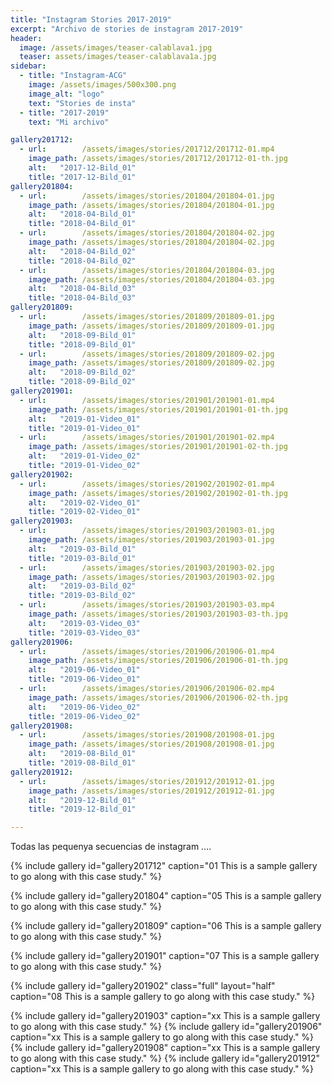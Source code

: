 ```yaml
---
title: "Instagram Stories 2017-2019"
excerpt: "Archivo de stories de instagram 2017-2019"
header:
  image: /assets/images/teaser-calablava1.jpg
  teaser: assets/images/teaser-calablava1a.jpg
sidebar:
  - title: "Instagram-ACG"
    image: /assets/images/500x300.png
    image_alt: "logo"
    text: "Stories de insta"
  - title: "2017-2019"
    text: "Mi archivo"

gallery201712:
  - url:        /assets/images/stories/201712/201712-01.mp4
    image_path: /assets/images/stories/201712/201712-01-th.jpg
    alt:   "2017-12-Bild_01"
    title: "2017-12-Bild_01"
gallery201804:
  - url:        /assets/images/stories/201804/201804-01.jpg
    image_path: /assets/images/stories/201804/201804-01.jpg
    alt:   "2018-04-Bild_01"
    title: "2018-04-Bild_01"
  - url:        /assets/images/stories/201804/201804-02.jpg
    image_path: /assets/images/stories/201804/201804-02.jpg
    alt:   "2018-04-Bild_02"
    title: "2018-04-Bild_02"
  - url:        /assets/images/stories/201804/201804-03.jpg
    image_path: /assets/images/stories/201804/201804-03.jpg
    alt:   "2018-04-Bild_03"
    title: "2018-04-Bild_03"
gallery201809:
  - url:        /assets/images/stories/201809/201809-01.jpg
    image_path: /assets/images/stories/201809/201809-01.jpg
    alt:   "2018-09-Bild_01"
    title: "2018-09-Bild_01"
  - url:        /assets/images/stories/201809/201809-02.jpg
    image_path: /assets/images/stories/201809/201809-02.jpg
    alt:   "2018-09-Bild_02"
    title: "2018-09-Bild_02"
gallery201901:
  - url:        /assets/images/stories/201901/201901-01.mp4
    image_path: /assets/images/stories/201901/201901-01-th.jpg
    alt:   "2019-01-Video_01"
    title: "2019-01-Video_01"
  - url:        /assets/images/stories/201901/201901-02.mp4
    image_path: /assets/images/stories/201901/201901-02-th.jpg
    alt:   "2019-01-Video_02"
    title: "2019-01-Video_02"
gallery201902:
  - url:        /assets/images/stories/201902/201902-01.mp4
    image_path: /assets/images/stories/201902/201902-01-th.jpg
    alt:   "2019-02-Video_01"
    title: "2019-02-Video_01"
gallery201903:
  - url:        /assets/images/stories/201903/201903-01.jpg
    image_path: /assets/images/stories/201903/201903-01.jpg
    alt:   "2019-03-Bild_01"
    title: "2019-03-Bild_01"
  - url:        /assets/images/stories/201903/201903-02.jpg
    image_path: /assets/images/stories/201903/201903-02.jpg
    alt:   "2019-03-Bild_02"
    title: "2019-03-Bild_02"
  - url:        /assets/images/stories/201903/201903-03.mp4
    image_path: /assets/images/stories/201903/201903-03-th.jpg
    alt:   "2019-03-Video_03"
    title: "2019-03-Video_03"
gallery201906:
  - url:        /assets/images/stories/201906/201906-01.mp4
    image_path: /assets/images/stories/201906/201906-01-th.jpg
    alt:   "2019-06-Video_01"
    title: "2019-06-Video_01"
  - url:        /assets/images/stories/201906/201906-02.mp4
    image_path: /assets/images/stories/201906/201906-02-th.jpg
    alt:   "2019-06-Video_02"
    title: "2019-06-Video_02"
gallery201908:
  - url:        /assets/images/stories/201908/201908-01.jpg
    image_path: /assets/images/stories/201908/201908-01.jpg
    alt:   "2019-08-Bild_01"
    title: "2019-08-Bild_01"
gallery201912:
  - url:        /assets/images/stories/201912/201912-01.jpg
    image_path: /assets/images/stories/201912/201912-01.jpg
    alt:   "2019-12-Bild_01"
    title: "2019-12-Bild_01"

---
```


Todas las pequenya secuencias de instagram ....

{% include gallery id="gallery201712" caption="01 This is a sample gallery to go along with this case study." %}

{% include gallery id="gallery201804" caption="05 This is a sample gallery to go along with this case study." %}

{% include gallery id="gallery201809" caption="06 This is a sample gallery to go along with this case study." %}

{% include gallery id="gallery201901" caption="07 This is a sample gallery to go along with this case study." %}

{% include gallery id="gallery201902" class="full" layout="half" caption="08 This is a sample gallery to go along with this case study." %}

{% include gallery id="gallery201903" caption="xx This is a sample gallery to go along with this case study." %}
{% include gallery id="gallery201906" caption="xx This is a sample gallery to go along with this case study." %}
{% include gallery id="gallery201908" caption="xx This is a sample gallery to go along with this case study." %}
{% include gallery id="gallery201912" caption="xx This is a sample gallery to go along with this case study." %}
